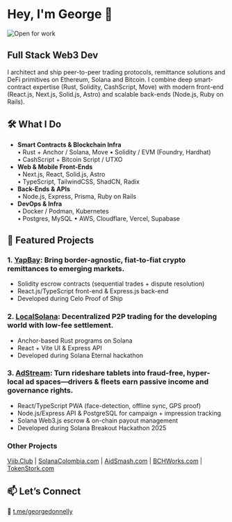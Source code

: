 # Hey, I'm George 👋
![Open for work](https://img.shields.io/badge/Open%20to%20Work-Yes!-brightgreen)

## Full Stack Web3 Dev
I architect and ship peer-to-peer trading protocols, remittance solutions and DeFi primitives on Ethereum, Solana and Bitcoin. I combine deep smart-contract expertise (Rust, Solidity, CashScript, Move) with modern front-end (React.js, Next.js, Solid.js, Astro) and scalable back-ends (Node.js, Ruby on Rails).

## 🛠️ What I Do
- **Smart Contracts & Blockchain Infra**  
  • Rust + Anchor / Solana, Move
  • Solidity / EVM (Foundry, Hardhat)  
  • CashScript + Bitcoin Script / UTXO  
- **Web & Mobile Front-Ends**  
  • Next.js, React, Solid.js, Astro  
  • TypeScript, TailwindCSS, ShadCN, Radix  
- **Back-Ends & APIs**  
  • Node.js, Express, Prisma, Ruby on Rails
- **DevOps & Infra**  
  • Docker / Podman, Kubernetes  
  • Postgres, MySQL
  • AWS, Cloudflare, Vercel, Supabase

## 🚀 Featured Projects

### 1. [YapBay](https://github.com/Panmoni/yapbay): Bring border-agnostic, fiat-to-fiat crypto remittances to emerging markets. 
- Solidity escrow contracts (sequential trades + dispute resolution)  
- React.js/TypeScript front-end & Express.js back-end
- Developed during Celo Proof of Ship

### 2. [LocalSolana](https://github.com/Panmoni/localsolana): Decentralized P2P trading for the developing world with low-fee settlement. 
- Anchor-based Rust programs on Solana  
- React + Vite UI & Express API  
- Developed during Solana Eternal hackathon

### 3. [AdStream](https://www.adstream.gg): Turn rideshare tablets into fraud-free, hyper-local ad spaces—drivers & fleets earn passive income and governance rights.  
- React/TypeScript PWA (face-detection, offline sync, GPS proof)  
- Node.js/Express API & PostgreSQL for campaign + impression tracking  
- Solana Web3.js escrow & on-chain payout management
- Developed during Solana Breakout Hackathon 2025

### Other Projects

[Viib.Club](https://github.com/Panmoni/viibclub) | [SolanaColombia.com](https://github.com/Panmoni/solanacolombia-www) | [AidSmash.com](https://github.com/Panmoni/aidsmash) | [BCHWorks.com](https://github.com/Panmoni/bitcoincashsite-www) | [TokenStork.com](https://github.com/Panmoni/tokenstork)

## 📫 Let’s Connect
🔗 [t.me/georgedonnelly](https://t.me/georgedonnelly)
